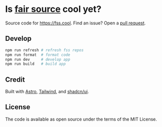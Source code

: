 # Is [fair source](https://fair.io) cool yet?

Source code for https://fss.cool. Find an issue? Open a [pull request](https://github.com/ezekg/fss.cool/pulls).

## Develop

```bash
npm run refresh # refresh fss repos
npm run format  # format code
npm run dev     # develop app
npm run build   # build app
```

## Credit

Built with [Astro](https://astro.build/), [Tailwind](https://tailwindcss.com),
and [shadcn/ui](https://ui.shadcn.com/).

## License

The code is available as open source under the terms of the MIT License.
